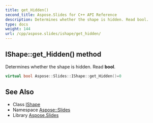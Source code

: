 ```yaml
---
title: get_Hidden()
second_title: Aspose.Slides for C++ API Reference
description: Determines whether the shape is hidden. Read bool.
type: docs
weight: 144
url: /cpp/aspose.slides/ishape/get_hidden/
---
```

## IShape::get_Hidden() method


Determines whether the shape is hidden. Read **bool**.

```cpp
virtual bool Aspose::Slides::IShape::get_Hidden()=0
```

## See Also

* Class [IShape](./)
* Namespace [Aspose::Slides](../)
* Library [Aspose.Slides](../../)